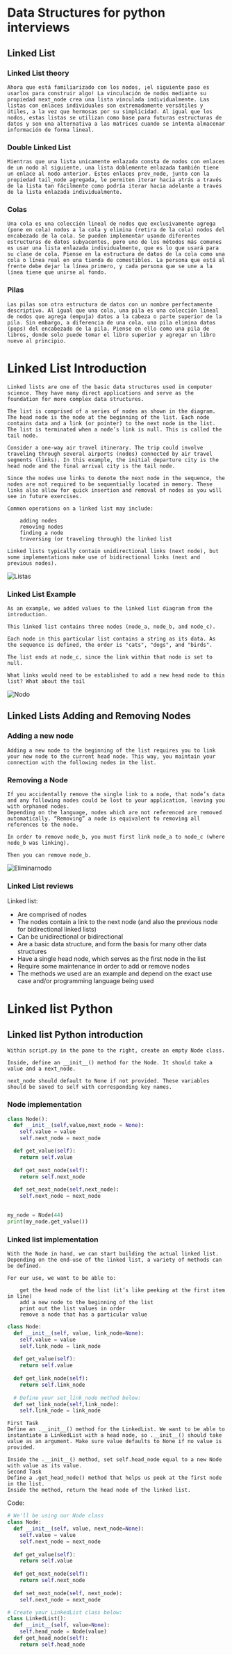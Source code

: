 # Data Structures for python interviews
## Linked List

### Linked List theory
~~~
Ahora que está familiarizado con los nodos, ¡el siguiente paso es usarlos para construir algo! La vinculación de nodos mediante su propiedad next_node crea una lista vinculada individualmente. Las listas con enlaces individuales son extremadamente versátiles y útiles, a la vez que hermosas por su simplicidad. Al igual que los nodos, estas listas se utilizan como base para futuras estructuras de datos y son una alternativa a las matrices cuando se intenta almacenar información de forma lineal.
~~~
### Double Linked List
~~~
Mientras que una lista unicamente enlazada consta de nodos con enlaces de un nodo al siguiente, una lista doblemente enlazada también tiene un enlace al nodo anterior. Estos enlaces prev_node, junto con la propiedad tail_node agregada, le permiten iterar hacia atrás a través de la lista tan fácilmente como podría iterar hacia adelante a través de la lista enlazada individualmente.
~~~

### Colas
~~~
Una cola es una colección lineal de nodos que exclusivamente agrega (pone en cola) nodos a la cola y elimina (retira de la cola) nodos del encabezado de la cola. Se pueden implementar usando diferentes estructuras de datos subyacentes, pero uno de los métodos más comunes es usar una lista enlazada individualmente, que es lo que usará para su clase de cola. Piense en la estructura de datos de la cola como una cola o línea real en una tienda de comestibles. La persona que está al frente debe dejar la línea primero, y cada persona que se une a la línea tiene que unirse al fondo.
~~~
### Pilas
~~~
Las pilas son otra estructura de datos con un nombre perfectamente descriptivo. Al igual que una cola, una pila es una colección lineal de nodos que agrega (empuja) datos a la cabeza o parte superior de la pila. Sin embargo, a diferencia de una cola, una pila elimina datos (pops) del encabezado de la pila. Piense en ello como una pila de libros, donde solo puede tomar el libro superior y agregar un libro nuevo al principio.
~~~
# Linked List Introduction

~~~
Linked lists are one of the basic data structures used in computer science. They have many direct applications and serve as the foundation for more complex data structures.

The list is comprised of a series of nodes as shown in the diagram. The head node is the node at the beginning of the list. Each node contains data and a link (or pointer) to the next node in the list. The list is terminated when a node’s link is null. This is called the tail node.

Consider a one-way air travel itinerary. The trip could involve traveling through several airports (nodes) connected by air travel segments (links). In this example, the initial departure city is the head node and the final arrival city is the tail node.

Since the nodes use links to denote the next node in the sequence, the nodes are not required to be sequentially located in memory. These links also allow for quick insertion and removal of nodes as you will see in future exercises.

Common operations on a linked list may include:

    adding nodes
    removing nodes
    finding a node
    traversing (or traveling through) the linked list

Linked lists typically contain unidirectional links (next node), but some implementations make use of bidirectional links (next and previous nodes).
~~~
![Listas](https://content.codecademy.com/courses/learn-linked-lists-general/LinkedListUpdated.svg)

### Linked List Example
~~~
As an example, we added values to the linked list diagram from the introduction.

This linked list contains three nodes (node_a, node_b, and node_c).

Each node in this particular list contains a string as its data. As the sequence is defined, the order is "cats", "dogs", and "birds".

The list ends at node_c, since the link within that node is set to null.

What links would need to be established to add a new head node to this list? What about the tail

~~~

![Nodo](https://content.codecademy.com/courses/learn-linked-lists-general/LinkedListExampleUpdated.svg)
## Linked Lists Adding and Removing Nodes
### Adding a new node
~~~
Adding a new node to the beginning of the list requires you to link your new node to the current head node. This way, you maintain your connection with the following nodes in the list.
~~~
### Removing a Node
~~~
If you accidentally remove the single link to a node, that node’s data and any following nodes could be lost to your application, leaving you with orphaned nodes. 
Depending on the language, nodes which are not referenced are removed automatically. “Removing” a node is equivalent to removing all references to the node.

In order to remove node_b, you must first link node_a to node_c (where node_b was linking).

Then you can remove node_b.
~~~
![Eliminarnodo](https://fotos-11.s3.amazonaws.com/metrocdmx/linked_list.PNG)


### Linked List reviews

Linked list:

  
  -  Are comprised of nodes
   - The nodes contain a link to the next node (and also the previous node for bidirectional linked lists)
   - Can be unidirectional or bidirectional
-    Are a basic data structure, and form the basis for many other data structures
 -   Have a single head node, which serves as the first node in the list
  -  Require some maintenance in order to add or remove nodes
   - The methods we used are an example and depend on the exact use case and/or programming language being used


# Linked list Python
## Linked list Python introduction
~~~
Within script.py in the pane to the right, create an empty Node class.

Inside, define an __init__() method for the Node. It should take a value and a next_node.

next_node should default to None if not provided. These variables should be saved to self with corresponding key names.
~~~
### Node implementation
```python
class Node():
  def __init__(self,value,next_node = None):
    self.value = value
    self.next_node = next_node

  def get_value(self):
    return self.value
  
  def get_next_node(self):
    return self.next_node
  
  def set_next_node(self,next_node):
    self.next_node = next_node
  

my_node = Node(44)
print(my_node.get_value())
```

### Linked list implementation

~~~
With the Node in hand, we can start building the actual linked list. Depending on the end-use of the linked list, a variety of methods can be defined.

For our use, we want to be able to:

    get the head node of the list (it’s like peeking at the first item in line)
    add a new node to the beginning of the list
    print out the list values in order
    remove a node that has a particular value

~~~
```python
class Node:
  def __init__(self, value, link_node=None):
    self.value = value
    self.link_node = link_node
    
  def get_value(self):
    return self.value
  
  def get_link_node(self):
    return self.link_node
  
  # Define your set_link_node method below:
  def set_link_node(self,link_node):
    self.link_node = link_node

```
~~~
First Task
Define an .__init__() method for the LinkedList. We want to be able to instantiate a LinkedList with a head node, so .__init__() should take value as an argument. Make sure value defaults to None if no value is provided.

Inside the .__init__() method, set self.head_node equal to a new Node with value as its value.
Second Task
Define a .get_head_node() method that helps us peek at the first node in the list.
Inside the method, return the head node of the linked list.
~~~
Code:
```python
# We'll be using our Node class
class Node:
  def __init__(self, value, next_node=None):
    self.value = value
    self.next_node = next_node
    
  def get_value(self):
    return self.value
  
  def get_next_node(self):
    return self.next_node
  
  def set_next_node(self, next_node):
    self.next_node = next_node

# Create your LinkedList class below:
class LinkedList():
  def __init__(self, value=None):
    self.head_node = Node(value)
  def get_head_node(self):
    return self.head_node

```

